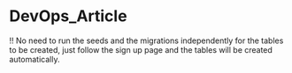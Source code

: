 # DevOps_Article

!! No need to run the seeds and the migrations independently for the tables to be created, just follow the sign up page and the tables will be created automatically.
